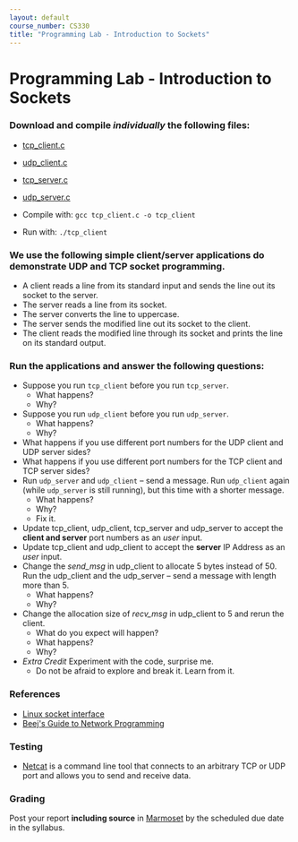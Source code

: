 ```yaml
---
layout: default
course_number: CS330
title: "Programming Lab - Introduction to Sockets"
---
```


# Programming Lab - Introduction to Sockets

### Download and compile _individually_ the following files:
  - [tcp_client.c](files/tcp_client.c)
  - [udp_client.c](files/udp_client.c)
  - [tcp_server.c](files/tcp_server.c)
  - [udp_server.c](files/udp_server.c)

- Compile with: ```gcc tcp_client.c -o tcp_client```
- Run with: ```./tcp_client```

### We use the following simple client/server applications do demonstrate UDP and TCP socket programming.
  - A client reads a line from its standard input and sends the line out its socket to the server.
  - The server reads a line from its socket.
  - The server converts the line to uppercase.
  - The server sends the modified line out its socket to the client.
  - The client reads the modified line through its socket and prints the line on its standard output.

### Run the applications and answer the following questions:
  - Suppose you run `tcp_client` before you run `tcp_server`.
    - What happens?
    - Why?
  - Suppose you run `udp_client` before you run `udp_server`.
    - What happens?
    - Why?
  - What happens if you use different port numbers for the UDP client and UDP server sides?
  - What happens if you use different port numbers for the TCP client and TCP server sides?
  - Run `udp_server` and `udp_client` – send a message. Run `udp_client` again (while `udp_server` is still running), but this time with a shorter message.
    - What happens?
    - Why?
    - Fix it.
  - Update tcp_client, udp_client, tcp_server and udp_server to accept the **client and server** port numbers as an _user_ input.
  - Update tcp_client and udp_client to accept the **server** IP Address as an _user_ input.
  - Change the _send_msg_ in udp_client to allocate 5 bytes instead of 50. Run the udp_client and the udp_server – send a message with length more than 5.
    - What happens?
    - Why?
  - Change the allocation size of _recv_msg_ in udp_client to 5 and rerun the client.
    - What do you expect will happen?
    - What happens?  
    - Why?
 - _Extra Credit_ Experiment with the code, surprise me.
    - Do not be afraid to explore and break it. Learn from it.  

### References
  - [Linux socket interface](https://linux.die.net/man/7/socket)
  - [Beej's Guide to Network Programming](https://beej.us/guide/bgnet/html/)

### Testing
  - [Netcat](http://netcat.sourceforge.net/) is a command line tool that connects to an arbitrary TCP or UDP port and allows you to send and receive data.

### Grading
Post your report __including source__ in [Marmoset](https://cs.ycp.edu/marmoset) by the scheduled due date in the syllabus.
